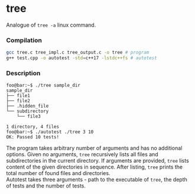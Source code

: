 # tree

Analogue of `tree -a` linux command.

### Compilation
```bash
gcc tree.c tree_impl.c tree_output.c -o tree # program
g++ test.cpp -o autotest -std=c++17 -lstdc++fs # autotest
```

### Description
```shell
foo@bar:~$ ./tree sample_dir
sample_dir
├── file1
├── file2
├── .hidden_file
└── subdirectory
    └── file3

1 directory, 4 files
foo@bar:~$ ./autotest ./tree 3 10
OK: Passed 10 tests!
```
The program takes arbitrary number of arguments and has no additional options. Given no arguments, `tree` recursively lists all files and subdirectories in the current directory. If arguments are provided, `tree` lists content of the given directories in sequence. After listing, `tree` prints the total number of found files and directories.\
Autotest takes three arguments - path to the executable of `tree`, the depth of tests and the number of tests.
